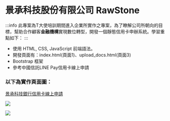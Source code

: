 # 景承科技股份有限公司 RawStone
:::info
此專案為T大使培訓期間進入企業所實作之專案，為了瞭解公司所朝向的目標，幫助合作顧客**金融機構**實現數位轉型，開發一個靜態信用卡申辦系統。學習重點如下：
:::
- 使用 HTML, CSS, JavaScript 前端語法。
- 開發頁面有：index.html(頁面1)、upload_docs.html(頁面3)
- Bootstrap 框架
- 參考中國信託LINE Pay信用卡線上申請

### 以下為實作頁面圖：
[景承科技銀行信用卡線上申請](https://rawstone-bank.vercel.app/)

![](https://hackmd.io/_uploads/B1kE7B1u3.png)

![](https://hackmd.io/_uploads/r11DmH1On.png)


